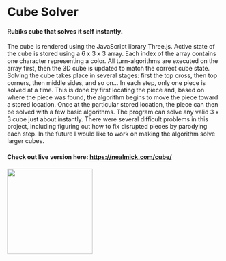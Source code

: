 # Cube Solver

#### Rubiks cube that solves it self instantly.



The cube is rendered using the JavaScript library Three.js. Active state of the cube is stored using a 6 x 3 x 3 array. Each index of the array contains one character representing a color. All turn-algorithms are executed on the array first, then the 3D cube is updated to match the correct cube state. Solving the cube takes place in several stages: first the top cross, then top corners, then middle sides, and so on... In each step, only one piece is solved at a time. This is done by first locating the piece and, based on where the piece was found, the algorithm begins to move the piece toward a stored location. Once at the particular stored location, the piece can then be solved with a few basic algorithms. The program can solve any valid 3 x 3 cube just about instantly. There were several difficult problems in this project, including figuring out how to fix disrupted pieces by parodying each step. In the future I would like to work on making the algorithm solve larger cubes.

#### Check out live version here:   https://nealmick.com/cube/

<img src="https://media.giphy.com/media/VFxAFcJqEwcd8gx8A5/giphy.gif" width="200" height="200" />

